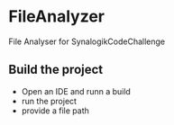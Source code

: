 # FileAnalyzer
File Analyser for SynalogikCodeChallenge

## Build the project 
- Open an IDE and runn a build 
- run the project
- provide a file path
